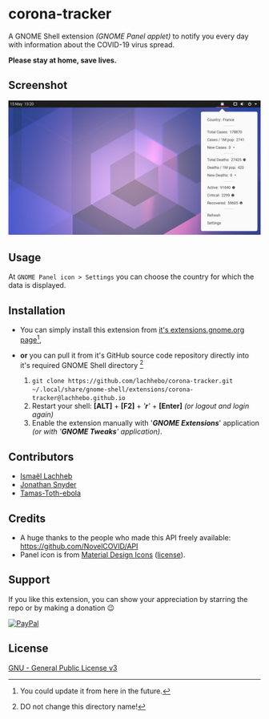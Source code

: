 # corona-tracker

A GNOME Shell extension *(GNOME Panel applet)* to notify you every day with information about the COVID-19 virus spread.

**Please stay at home, save lives.**

## Screenshot

![Screenshot](./resources/screenshot.png)

## Usage

At `GNOME Panel icon > Settings` you can choose the country for which the data is displayed. 

## Installation

- You can simply install this extension from [it's extensions.gnome.org page](https://extensions.gnome.org/extension/2767/corona-tracker)[^1],
  
  [^1]: You could update it from here in the future.
  
- **or** you can pull it from it's GitHub source code repository directly into it's required GNOME Shell directory [^2]

  1.  `git clone https://github.com/lachhebo/corona-tracker.git ~/.local/share/gnome-shell/extensions/corona-tracker@lachhebo.github.io`
  2.  Restart your shell: **[ALT]** + **[F2]** + *'**r**'* + **[Enter]** *(or logout and login again)*
  3.  Enable the extension manually with '***GNOME Extensions***' application *(or with '**GNOME Tweaks**' application)*.
  
  [^2]: DO not change this directory name!

## Contributors 

- [Ismaël Lachheb](https://github.com/lachhebo)
- [Jonathan Snyder](https://github.com/jpsnyder)
- [Tamas-Toth-ebola](https://github.com/Tamas-Toth-ebola)


## Credits

- A huge thanks to the people who made this API freely available: https://github.com/NovelCOVID/API
- Panel icon is from [Material Design Icons](https://materialdesignicons.com) ([license](https://github.com/google/material-design-icons/blob/master/LICENSE)).

## Support

If you like this extension, you can show your appreciation by starring the repo or by making a donation 😉

[<img height="30" src="https://raw.githubusercontent.com/lachhebo/GabTag/screenshots/donate.png" alt="PayPal"/>](https://www.paypal.me/lachhebo)

## License

[GNU - General Public License v3](https://www.gnu.org/licenses/gpl-3.0.en.html)